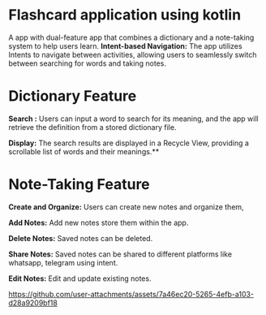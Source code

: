 # Flashcard application using kotlin
A app with dual-feature app that combines a dictionary and a note-taking system to help users learn.
**Intent-based Navigation:** The app utilizes Intents to navigate between activities, allowing users to seamlessly switch between searching for words and taking notes.

# Dictionary Feature

**Search :** Users can input a word to search for its meaning, and the app will retrieve the definition from a stored dictionary file.

**Display:** The search results are displayed in a Recycle View, providing a scrollable list of words and their meanings.**



# Note-Taking Feature

**Create and Organize:** Users can create new notes and organize them,

**Add Notes:** Add new notes store them within the app.

**Delete Notes:** Saved notes can be deleted.

**Share Notes:** Saved notes can be shared to different platforms like whatsapp, telegram using intent.

**Edit Notes:** Edit and update existing notes.

https://github.com/user-attachments/assets/7a46ec20-5265-4efb-a103-d28a9209bf18

